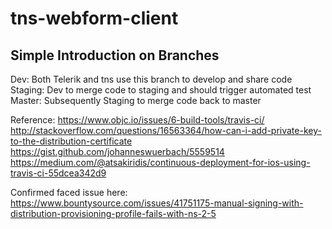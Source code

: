 # tns-webform-client

Simple Introduction on Branches
------
Dev: Both Telerik and tns use this branch to develop and share code
Staging: Dev to merge code to staging and should trigger automated test
Master: Subsequently Staging to merge code back to master


Reference:
https://www.objc.io/issues/6-build-tools/travis-ci/
http://stackoverflow.com/questions/16563364/how-can-i-add-private-key-to-the-distribution-certificate
https://gist.github.com/johanneswuerbach/5559514
https://medium.com/@atsakiridis/continuous-deployment-for-ios-using-travis-ci-55dcea342d9

Confirmed faced issue here:
https://www.bountysource.com/issues/41751175-manual-signing-with-distribution-provisioning-profile-fails-with-ns-2-5